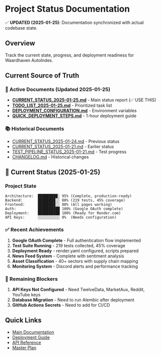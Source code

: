 # Project Status Documentation

✅ **UPDATED (2025-01-25)**: Documentation synchronized with actual codebase state.

## Overview
Track the current state, progress, and deployment readiness for Waardhaven AutoIndex.

## Current Source of Truth

### 📍 Active Documents (Updated 2025-01-25)
- **[CURRENT_STATUS_2025-01-25.md](../CURRENT_STATUS_2025-01-25.md)** - Main status report (✅ USE THIS)
- **[TODO_LIST_2025-01-25.md](../TODO_LIST_2025-01-25.md)** - Prioritized task list
- **[DEPLOYMENT_CONFIGURATION.md](../DEPLOYMENT_CONFIGURATION.md)** - Environment variables
- **[QUICK_DEPLOYMENT_STEPS.md](../../QUICK_DEPLOYMENT_STEPS.md)** - 1-hour deployment guide

### 📚 Historical Documents
- [CURRENT_STATUS_2025-01-24.md](CURRENT_STATUS_2025-01-24.md) - Previous status
- [CURRENT_STATUS_2025-01-21.md](CURRENT_STATUS_2025-01-21.md) - Earlier status
- [TEST_PIPELINE_STATUS_2025-01-21.md](TEST_PIPELINE_STATUS_2025-01-21.md) - Test progress
- [CHANGELOG.md](CHANGELOG.md) - Historical changes

## 🚀 Current Status (2025-01-25)

### Project State
```
Architecture:  █████████░ 95% (Complete, production-ready)
Backend:       ████████░░ 80% (219 tests, 45% coverage)
Frontend:      ████████░░ 80% (All pages working)
Auth:          ██████████ 100% (Google OAuth complete)
Deployment:    ██████████ 100% (Ready for Render.com)
API Keys:      ░░░░░░░░░░ 0%  (Needs configuration)
```

### ✅ Recent Achievements
1. **Google OAuth Complete** - Full authentication flow implemented
2. **Test Suite Running** - 219 tests collected, 45% coverage
3. **Deployment Ready** - render.yaml configured, scripts prepared
4. **News Feed System** - Complete with sentiment analysis
5. **Asset Classification** - 40+ sectors with supply chain mapping
6. **Monitoring System** - Discord alerts and performance tracking

### 🔴 Remaining Blockers
1. **API Keys Not Configured** - Need TwelveData, MarketAux, Reddit, YouTube keys
2. **Database Migration** - Need to run Alembic after deployment
3. **GitHub Actions Secrets** - Need to add for CI/CD

## Quick Links
- [Main Documentation](../README.md)
- [Deployment Guide](../DEPLOYMENT_GUIDE_2025.md)
- [API Reference](../COMPLETE_API_REFERENCE_V2.md)
- [Master Plan](../MASTER_IMPLEMENTATION_PLAN.md)